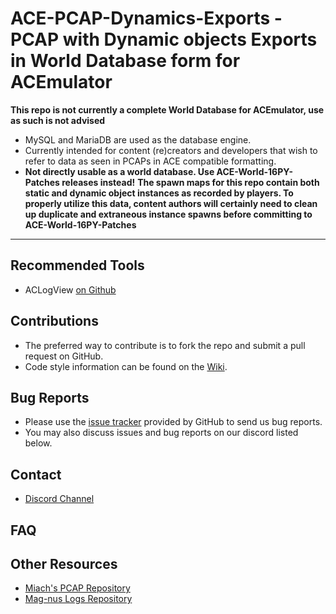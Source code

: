 # ACE-PCAP-Dynamics-Exports - PCAP with Dynamic objects Exports in World Database form for ACEmulator

**This repo is not currently a complete World Database for ACEmulator, use as such is not advised**
 * MySQL and MariaDB are used as the database engine.
 * Currently intended for content (re)creators and developers that wish to refer to data as seen in PCAPs in ACE compatible formatting.
 * **Not directly usable as a world database. Use ACE-World-16PY-Patches releases instead!**
**The spawn maps for this repo contain both static and dynamic object instances as recorded by players. To properly utilize this data, content authors will certainly need to clean up duplicate and extraneous instance spawns before committing to ACE-World-16PY-Patches**

***
## Recommended Tools
* ACLogView [on Github](https://github.com/ACEmulator/aclogview)

## Contributions

* The preferred way to contribute is to fork the repo and submit a pull request on GitHub.
* Code style information can be found on the [Wiki](https://github.com/ACEmulator/ACE/wiki/Code-Style).

## Bug Reports

* Please use the [issue tracker](https://github.com/ACEmulator/ACE/issues) provided by GitHub to send us bug reports.
* You may also discuss issues and bug reports on our discord listed below.

## Contact

- [Discord Channel](https://discord.gg/C2WzhP9)

## FAQ


## Other Resources
* [Miach's PCAP Repository](http://aka-steve.com/AC/AC-Files/AC1%20PCAPS/All%20PCAPS/)
* [Mag-nus Logs Repository](http://aka-steve.com/AC/AC-Files/AC1%20PCAPS/All%20Mag-nus%20Logs/)

